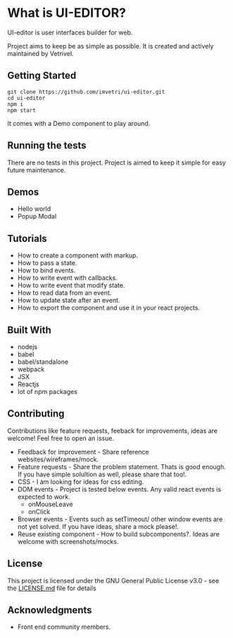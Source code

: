 # What is UI-EDITOR?

UI-editor is user interfaces builder for web.

Project aims to keep be as simple as possible. It is created and actively maintained by Vetrivel. 


## Getting Started

```
git clone https://github.com/imvetri/ui-editor.git
cd ui-editor
npm i
npm start

```

It comes with a Demo component to play around.

## Running the tests

There are no tests in this project. Project is aimed to keep it simple for easy future maintenance.


## Demos

 * Hello world
 * Popup Modal

## Tutorials

 * How to create a component with markup.
 * How to pass a state.
 * How to bind events.
 * How to write event with callbacks.
 * How to write event that modify state.
 * How to read data from an event.
 * How to update state after an event.
 * How to export the component and use it in your react projects.

## Built With

* nodejs
* babel
* babel/standalone
* webpack
* JSX
* Reactjs
* lot of npm packages


## Contributing

Contributions like feature requests, feeback for improvements, ideas are welcome! Feel free to open an issue.

 * Feedback for improvement - Share reference websites/wireframes/mock.
 * Feature requests - Share the problem statement. Thats is good enough. If you have simple solultion as well, please share that too!.
 * CSS - I am looking for ideas for css editing.
 * DOM events - Project is tested below events. Any valid react events is expected to work.
   * onMouseLeave
   * onClick
 * Browser events - Events such as setTimeout/ other window events are not yet solved. If you have ideas, share a mock please!.
 * Reuse existing component - How to build subcomponents?. Ideas are welcome with screenshots/mocks.
   

## License

This project is licensed under the GNU General Public License v3.0 - see the [LICENSE.md](LICENSE.md) file for details

## Acknowledgments

* Front end community members.
